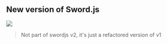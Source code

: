 ## New version of Sword.js

<img src="https://static.yinzhuoei.com/typecho/2023/08/01/04807775663723/无标题-2023-07-30-2111.svg"/>


> Not part of swordjs v2, it's just a refactored version of v1